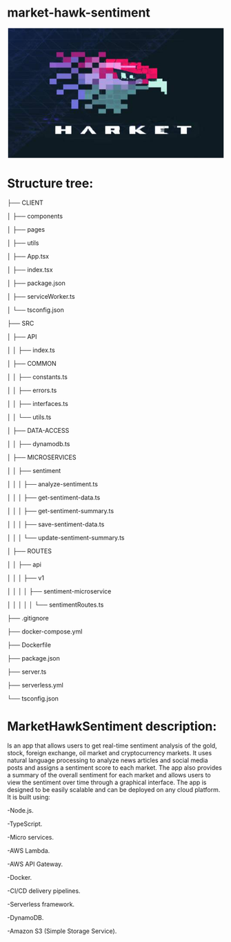 # market-hawk-sentiment
  
<p align="center">
  
  <img src="hawk1.jpg" width="500" height="300">
  
</p>

# Structure tree:

├── CLIENT

│   ├── components

│   ├── pages

│   ├── utils

│   ├── App.tsx

│   ├── index.tsx

│   ├── package.json

│   ├── serviceWorker.ts

│   └── tsconfig.json

├── SRC

│   ├── API

│   │   ├── index.ts

│   ├── COMMON

│   │   ├── constants.ts

│   │   ├── errors.ts

│   │   ├── interfaces.ts

│   │   └── utils.ts

│   ├── DATA-ACCESS

│   │   ├── dynamodb.ts

│   ├── MICROSERVICES

│   │   ├── sentiment

│   │   │   ├── analyze-sentiment.ts

│   │   │   ├── get-sentiment-data.ts

│   │   │   ├── get-sentiment-summary.ts

│   │   │   ├── save-sentiment-data.ts

│   │   │   └── update-sentiment-summary.ts

│   ├── ROUTES

│   │   ├── api

│   │   │   ├── v1

│   │   │   │   ├── sentiment-microservice

│   │   │   │   │   └── sentimentRoutes.ts

├── .gitignore

├── docker-compose.yml

├── Dockerfile

├── package.json

├── server.ts

├── serverless.yml

└── tsconfig.json






# MarketHawkSentiment description:

Is an app that allows users to get real-time sentiment analysis of the gold, stock, foreign exchange, oil market and cryptocurrency markets. It uses natural language processing to analyze news articles and social media posts and assigns a sentiment score to each market. The app also provides a summary of the overall sentiment for each market and allows users to view the sentiment over time through a graphical interface. The app is designed to be easily scalable and can be deployed on any cloud platform. It is built using:

-Node.js.

-TypeScript.

-Micro services.

-AWS Lambda.

-AWS API Gateway.

-Docker.

-CI/CD delivery pipelines.

-Serverless framework.

-DynamoDB.

-Amazon S3 (Simple Storage Service).
